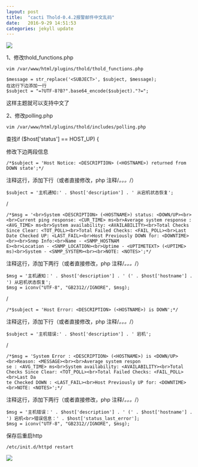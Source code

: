 ```yaml
---
layout: post
title:  "cacti Thold-0.4.2报警邮件中文乱码"
date:   2016-9-29 14:51:53 
categories: jekyll update
---
```


![](http://7xppz2.com1.z0.glb.clouddn.com/90.png)

1、修改thold_functions.php

	vim /var/www/html/plugins/thold/thold_functions.php
	
	$message = str_replace('<SUBJECT>', $subject, $message);
	在这行下边添加一行
	$subject = "=?UTF-8?B?".base64_encode($subject)."?=";

这样主题就可以支持中文了

2、修改polling.php

	vim /var/www/html/plugins/thold/includes/polling.php

查找if ($host['status'] == HOST_UP) {

修改下边两段信息

	/*$subject = 'Host Notice: <DESCRIPTION> (<HOSTNAME>) returned from DOWN state';*/

注释这行，添加下行（或者直接修改，php 注释/*。。。*/）

	$subject = '主机通知:' . $host['description'] . ' 从宕机状态恢复';

/

	/*$msg = '<br>System <DESCRIPTION> (<HOSTNAME>) status: <DOWN/UP><br><br>Current ping response: <CUR_TIME> ms<br>Average system response : <AVG_TIME> ms<br>System availability: <AVAILABILITY><br>Total Checks Since Clear: <TOT_POLL><br>Total Failed Checks: <FAIL_POLL><br>Last Date Checked UP: <LAST_FAIL><br>Host Previously DOWN for: <DOWNTIME><br><br>Snmp Info:<br>Name - <SNMP_HOSTNAM
	E><br>Location - <SNMP_LOCATION><br>Uptime - <UPTIMETEXT> (<UPTIME> ms)<br>System - <SNMP_SYSTEM><br><br>NOTE: <NOTES>';*/

注释这行，添加下两行（或者直接修改，php 注释/*。。。*/）

	$msg = '主机通知：' . $host['description'] . ' (' . $host['hostname'] . ') 从宕机状态恢复';
	$msg = iconv("UTF-8", "GB2312//IGNORE", $msg);

/

	/*$subject = 'Host Error: <DESCRIPTION> (<HOSTNAME>) is DOWN';*/

注释这行，添加下行（或者直接修改，php 注释/*。。。*/）

	$subject = '主机错误:' . $host['description'] . ' 宕机';

/

	/*$msg = 'System Error : <DESCRIPTION> (<HOSTNAME>) is <DOWN/UP><br>Reason: <MESSAGE><br><br>Average system respon
	se : <AVG_TIME> ms<br>System availability: <AVAILABILITY><br>Total Checks Since Clear: <TOT_POLL><br>Total Failed Checks: <FAIL_POLL><br>Last Da
	te Checked DOWN : <LAST_FAIL><br>Host Previously UP for: <DOWNTIME><br>NOTE: <NOTES>';*/

注释这行，添加下两行（或者直接修改，php 注释/*。。。*/）

	$msg = '主机错误：' . $host['description'] . ' (' . $host['hostname'] . ') 宕机<br>错误信息：' . $host['status_last_error'];
	$msg = iconv("UTF-8", "GB2312//IGNORE", $msg);

保存后重启http

	/etc/init.d/httpd restart

![](http://7xppz2.com1.z0.glb.clouddn.com/91.png)

